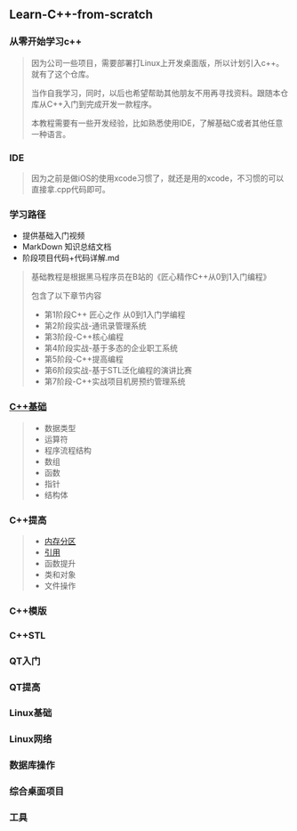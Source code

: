 ## Learn-C++-from-scratch

### 从零开始学习c++

> 因为公司一些项目，需要部署打Linux上开发桌面版，所以计划引入c++。就有了这个仓库。
>
> 当作自我学习，同时，以后也希望帮助其他朋友不用再寻找资料。跟随本仓库从C++入门到完成开发一款程序。
>
> 本教程需要有一些开发经验，比如熟悉使用IDE，了解基础C或者其他任意一种语言。

### IDE

> 因为之前是做iOS的使用xcode习惯了，就还是用的xcode，不习惯的可以直接拿.cpp代码即可。

### 学习路径

- 提供基础入门视频
- MarkDown 知识总结文档
- 阶段项目代码+代码详解.md

> 基础教程是根据黑马程序员在B站的《匠心精作C++从0到1入门编程》
>
> 包含了以下章节内容
>
> - 第1阶段C++ 匠心之作 从0到1入门学编程
> - 第2阶段实战-通讯录管理系统
> - 第3阶段-C++核心编程
> - 第4阶段实战-基于多态的企业职工系统
> - 第5阶段-C++提高编程
> - 第6阶段实战-基于STL泛化编程的演讲比赛
> - 第7阶段-C++实战项目机房预约管理系统

### [C++基础](./C++基础.md "基础知识")

> - 数据类型
> - 运算符
> - 程序流程结构
> - 数组
> - 函数
> - 指针
> - 结构体

### C++提高

> - [内存分区](./提高/内存模型.md  "了解栈区程序来操作")
> - [引用](./提高/引用.md "C++推荐使用引用")
> - 函数提升
> - 类和对象
> - 文件操作

### C++模版

### C++STL

### QT入门

### QT提高

### Linux基础

### Linux网络

### 数据库操作

### 综合桌面项目

### 工具



























